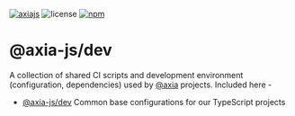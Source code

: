 [![axiajs](https://img.shields.io/badge/axia-js-orange?style=flat-square)](https://axia.js.org)
![license](https://img.shields.io/badge/License-Apache%202.0-blue?logo=apache&style=flat-square)
[![npm](https://img.shields.io/npm/v/@axia-js/dev?logo=npm&style=flat-square)](https://www.npmjs.com/package/@axia-js/dev)

# @axia-js/dev

A collection of shared CI scripts and development environment (configuration, dependencies) used by [@axia](https://axia.js.org) projects. Included here -

- [@axia-js/dev](packages/dev/) Common base configurations for our TypeScript projects
